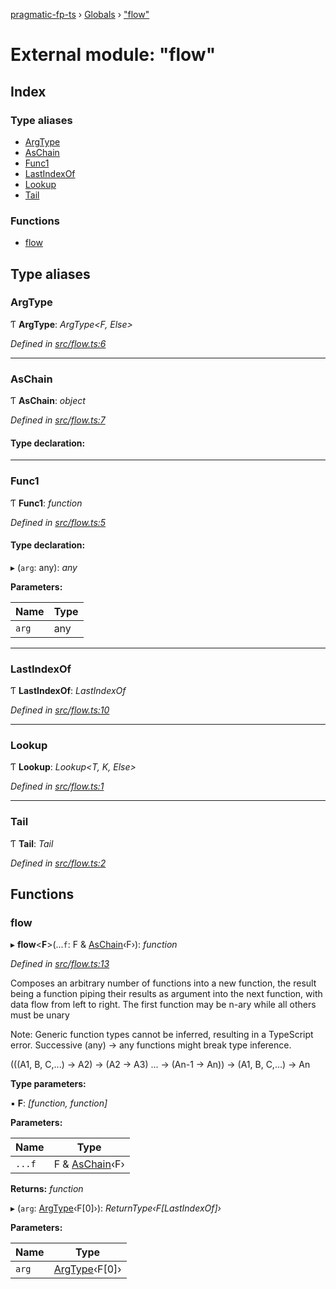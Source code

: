 [pragmatic-fp-ts](../README.md) › [Globals](../globals.md) › ["flow"](_flow_.md)

# External module: "flow"

## Index

### Type aliases

* [ArgType](_flow_.md#argtype)
* [AsChain](_flow_.md#aschain)
* [Func1](_flow_.md#func1)
* [LastIndexOf](_flow_.md#lastindexof)
* [Lookup](_flow_.md#lookup)
* [Tail](_flow_.md#tail)

### Functions

* [flow](_flow_.md#flow)

## Type aliases

###  ArgType

Ƭ **ArgType**: *ArgType<F, Else>*

*Defined in [src/flow.ts:6](https://github.com/hermann-p/pragmatic-fp-ts/blob/ce213e6/src/flow.ts#L6)*

___

###  AsChain

Ƭ **AsChain**: *object*

*Defined in [src/flow.ts:7](https://github.com/hermann-p/pragmatic-fp-ts/blob/ce213e6/src/flow.ts#L7)*

#### Type declaration:

___

###  Func1

Ƭ **Func1**: *function*

*Defined in [src/flow.ts:5](https://github.com/hermann-p/pragmatic-fp-ts/blob/ce213e6/src/flow.ts#L5)*

#### Type declaration:

▸ (`arg`: any): *any*

**Parameters:**

Name | Type |
------ | ------ |
`arg` | any |

___

###  LastIndexOf

Ƭ **LastIndexOf**: *LastIndexOf<T>*

*Defined in [src/flow.ts:10](https://github.com/hermann-p/pragmatic-fp-ts/blob/ce213e6/src/flow.ts#L10)*

___

###  Lookup

Ƭ **Lookup**: *Lookup<T, K, Else>*

*Defined in [src/flow.ts:1](https://github.com/hermann-p/pragmatic-fp-ts/blob/ce213e6/src/flow.ts#L1)*

___

###  Tail

Ƭ **Tail**: *Tail<T>*

*Defined in [src/flow.ts:2](https://github.com/hermann-p/pragmatic-fp-ts/blob/ce213e6/src/flow.ts#L2)*

## Functions

###  flow

▸ **flow**<**F**>(...`f`: F & [AsChain](_flow_.md#aschain)‹F›): *function*

*Defined in [src/flow.ts:13](https://github.com/hermann-p/pragmatic-fp-ts/blob/ce213e6/src/flow.ts#L13)*

Composes an arbitrary number of functions into a new function, the
result being a function piping their results as argument into the
next function, with data flow from left to right. The first
function may be n-ary while all others must be unary

Note: Generic function types cannot be inferred, resulting in a
TypeScript error. Successive (any) -> any functions might break
type inference.

(((A1, B, C,...)  -> A2) -> (A2 -> A3) ... -> (An-1 -> An)) -> (A1, B, C,...) -> An

**Type parameters:**

▪ **F**: *[function, function]*

**Parameters:**

Name | Type |
------ | ------ |
`...f` | F & [AsChain](_flow_.md#aschain)‹F› |

**Returns:** *function*

▸ (`arg`: [ArgType](_flow_.md#argtype)‹F[0]›): *ReturnType‹F[LastIndexOf<F>]›*

**Parameters:**

Name | Type |
------ | ------ |
`arg` | [ArgType](_flow_.md#argtype)‹F[0]› |
